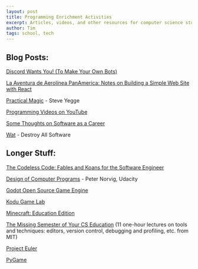 ```yaml
---
layout: post
title: Programming Enrichment Activities
excerpt: Articles, videos, and other resources for computer science students.
author: Tim
tags: school, tech
---
```


## Blog Posts:  
[Discord Wants You! (To Make Your Own Bots)](/2021/05/31/discord-bot.html)

[La Aventura de Aerolínea PanAmerica: Notes on Building a Simple Web Site with React](/2020/01/10/panam-notes.html)

[Practical Magic](https://sites.google.com/site/steveyegge2/practical-magic) - Steve Yegge

[Programming Videos on YouTube](/2020/01/24/programming-videos.html)  

[Some Thoughts on Software as a Career](/2017/02/04/ou-talk.html)  

[Wat](https://www.destroyallsoftware.com/talks/wat) - Destroy All Software

## Longer Stuff:  
[The Codeless Code: Fables and Koans for the Software Engineer](http://thecodelesscode.com/contents)  

[Design of Computer Programs](https://www.udacity.com/course/design-of-computer-programs--cs212#) - Peter Norvig, Udacity  

[Godot Open Source Game Engine](https://godotengine.org/)

[Kodu Game Lab](https://www.kodugamelab.com/)  

[Minecraft: Education Edition](https://education.minecraft.net/get-started/)  

[The Missing Semester of Your CS Education](https://missing.csail.mit.edu/) (11 one-hour lectures on tools and techniques: editors, version control, debugging and profiling, etc. from MIT)  

[Project Euler](https://projecteuler.net/)  

[PyGame](https://www.pygame.org/)  

